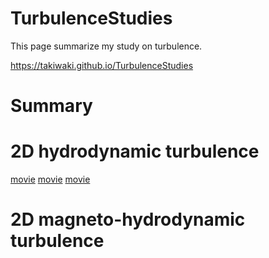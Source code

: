 # TurbulenceStudies
This page summarize my study on turbulence. 

https://takiwaki.github.io/TurbulenceStudies


# Summary

# 2D hydrodynamic turbulence

[movie](https://takiwaki.github.io/TurbulenceStudies/HYD2D/anivor.mp4)
[movie](https://takiwaki.github.io/TurbulenceStudies/HYD2D/k-E_k.pdf)
[movie](https://takiwaki.github.io/TurbulenceStudies/HYD2D/k-V_k.pdf)

# 2D magneto-hydrodynamic turbulence

